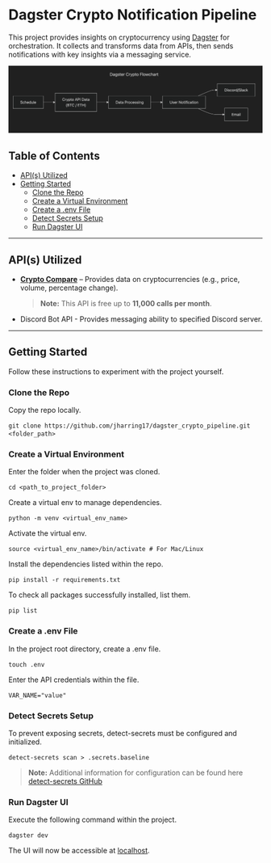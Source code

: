 # Dagster Crypto Notification Pipeline

This project provides insights on cryptocurrency using [Dagster](https://docs.dagster.io/) for orchestration. It collects and transforms data from APIs, then sends notifications with key insights via a messaging service.

![Mermaid flowchart diagram depicting general project structure](assets/flowchart.png "Dagster Flowchart")

## Table of Contents

- [API(s) Utilized](#apis-utilized)
- [Getting Started](#getting-started)
  - [Clone the Repo](#clone-the-repo)
  - [Create a Virtual Environment](#create-a-virtual-environment)
  - [Create a .env File](#create-a-env-file)
  - [Detect Secrets Setup](#detect-secrets-setup)
  - [Run Dagster UI](#run-dagster-ui)

---

## API(s) Utilized

- **[Crypto Compare](https://cryptocompare.com)** – Provides data on cryptocurrencies (e.g., price, volume, percentage change).
  > **Note:** This API is free up to **11,000 calls per month**.

- Discord Bot API - Provides messaging ability to specified Discord server.

---

## Getting Started
Follow these instructions to experiment with the project yourself.
### Clone the Repo
Copy the repo locally.

```
git clone https://github.com/jharring17/dagster_crypto_pipeline.git <folder_path>
```

### Create a Virtual Environment
Enter the folder when the project was cloned.

```
cd <path_to_project_folder>
```

Create a virtual env to manage dependencies.

```
python -m venv <virtual_env_name>
```

Activate the virtual env.

```
source <virtual_env_name>/bin/activate # For Mac/Linux
```

Install the dependencies listed within the repo.

```
pip install -r requirements.txt
```

To check all packages successfully installed, list them.

```
pip list
```

### Create a .env File
In the project root directory, create a .env file.

```
touch .env
```

Enter the API credentials within the file.

```
VAR_NAME="value"
```
### Detect Secrets Setup
To prevent exposing secrets, detect-secrets must be configured and initialized.

```
detect-secrets scan > .secrets.baseline
```
  > **Note:** Additional information for configuration can be found here [detect-secrets GitHub](https://github.com/Yelp/detect-secrets)

### Run Dagster UI
Execute the following command within the project.

```
dagster dev
```

The UI will now be accessible at [localhost](localhost:3000).
